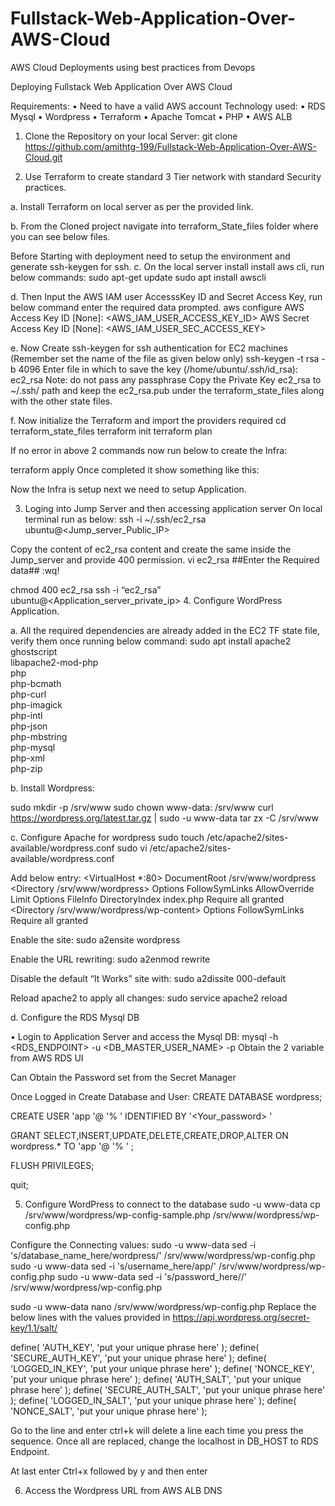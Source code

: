 # Fullstack-Web-Application-Over-AWS-Cloud
AWS Cloud Deployments using best practices from Devops 

Deploying Fullstack Web Application Over AWS Cloud

Requirements:
•	Need to have a valid AWS account
Technology used:
•	RDS Mysql
•	Wordpress
•	Terraform 
•	Apache Tomcat
•	PHP
•	AWS ALB

1.	Clone the Repository on your local Server:
git clone https://github.com/amithtg-199/Fullstack-Web-Application-Over-AWS-Cloud.git

2.	Use Terraform to create standard 3 Tier network with standard Security practices.

a.	Install Terraform on local server as per the provided link.
 

b.	From the Cloned project navigate into terraform_State_files folder where you can see below files.
 
Before Starting with deployment need to setup the environment and generate ssh-keygen for ssh.
c.	On the local server install install aws cli, run below commands:
sudo apt-get update
sudo apt  install awscli

d.	Then Input the AWS IAM user AccesssKey ID and Secret Access Key, run below command enter the required data prompted.
aws configure
AWS Access Key ID [None]: <AWS_IAM_USER_ACCESS_KEY_ID>
AWS Secret Access Key ID [None]: <AWS_IAM_USER_SEC_ACCESS_KEY>

e.	Now Create ssh-keygen for ssh authentication for EC2 machines (Remember set the name of the file as given below only)
ssh-keygen -t rsa -b 4096
Enter file in which to save the key (/home/ubuntu/.ssh/id_rsa): ec2_rsa
       Note: do not pass any passphrase
       Copy the Private Key ec2_rsa to ~/.ssh/ path and keep the ec2_rsa.pub under the terraform_state_files along with the other state files.

f.	Now initialize the Terraform and import the providers required
cd terraform_state_files
terraform init
terraform plan


If no error in above 2 commands now run below to create the Infra:

terraform apply
Once completed it show something like this:
 

Now the Infra is setup next we need to setup Application.

3.	Loging into Jump Server and then accessing application server
On local terminal run as below:
ssh -i ~/.ssh/ec2_rsa ubuntu@<Jump_server_Public_IP>

Copy the content of ec2_rsa content and create the same inside the Jump_server and provide 400 permission.
vi ec2_rsa 
##Enter the Required data##
:wq!

chmod 400 ec2_rsa
	ssh -i “ec2_rsa” ubuntu@<Application_server_private_ip>
4.	Configure WordPress Application.

a.	All the required dependencies are already added in the EC2 TF state file, verify them once running below command:
sudo apt install apache2 \
                 ghostscript \
                 libapache2-mod-php \
                 php \
                 php-bcmath \
                 php-curl \
                 php-imagick \
                 php-intl \
                 php-json \
                 php-mbstring \
                 php-mysql \
                 php-xml \
                 php-zip

b.	Install Wordpress:

sudo mkdir -p /srv/www
sudo chown www-data: /srv/www
curl https://wordpress.org/latest.tar.gz | sudo -u www-data tar zx -C /srv/www


c.	Configure Apache for wordpress
sudo touch /etc/apache2/sites-available/wordpress.conf
sudo vi /etc/apache2/sites-available/wordpress.conf

Add below entry:
<VirtualHost *:80>
    DocumentRoot /srv/www/wordpress
    <Directory /srv/www/wordpress>
        Options FollowSymLinks
        AllowOverride Limit Options FileInfo
        DirectoryIndex index.php
        Require all granted
    </Directory>
    <Directory /srv/www/wordpress/wp-content>
        Options FollowSymLinks
        Require all granted
    </Directory>
</VirtualHost>

Enable the site:
sudo a2ensite wordpress

Enable the URL rewriting:
sudo a2enmod rewrite

Disable the default “It Works” site with:
sudo a2dissite 000-default

Reload apache2 to apply all changes:
sudo service apache2 reload

d.	Configure the RDS Mysql DB

•	Login to Application Server and access the Mysql DB:
mysql -h <RDS_ENDPOINT> -u <DB_MASTER_USER_NAME> -p
Obtain the 2 variable from AWS RDS UI
 
Can Obtain the Password set from the Secret Manager
 

Once Logged in Create Database and User:
CREATE DATABASE wordpress;

CREATE USER 'app '@ '% '  IDENTIFIED BY '<Your_password> '

GRANT SELECT,INSERT,UPDATE,DELETE,CREATE,DROP,ALTER 
ON wordpress.* TO 'app '@ '% ' ;

FLUSH PRIVILEGES;

quit;

5.	Configure WordPress to connect to the database
sudo -u www-data cp /srv/www/wordpress/wp-config-sample.php /srv/www/wordpress/wp-config.php

Configure the Connecting values:
sudo -u www-data sed -i 's/database_name_here/wordpress/' /srv/www/wordpress/wp-config.php
sudo -u www-data sed -i 's/username_here/app/' /srv/www/wordpress/wp-config.php
sudo -u www-data sed -i 's/password_here/<your-password>/' /srv/www/wordpress/wp-config.php

sudo -u www-data nano /srv/www/wordpress/wp-config.php
Replace the below lines with the values provided in https://api.wordpress.org/secret-key/1.1/salt/

define( 'AUTH_KEY',         'put your unique phrase here' );
define( 'SECURE_AUTH_KEY',  'put your unique phrase here' );
define( 'LOGGED_IN_KEY',    'put your unique phrase here' );
define( 'NONCE_KEY',        'put your unique phrase here' );
define( 'AUTH_SALT',        'put your unique phrase here' );
define( 'SECURE_AUTH_SALT', 'put your unique phrase here' );
define( 'LOGGED_IN_SALT',   'put your unique phrase here' );
define( 'NONCE_SALT',       'put your unique phrase here' );

Go to the line and enter ctrl+k will delete a line each time you press the sequence.
Once all are replaced, change the localhost in DB_HOST to RDS Endpoint.
 
At last enter Ctrl+x followed by y and then enter

6.	Access the Wordpress URL from AWS ALB DNS
 
 

